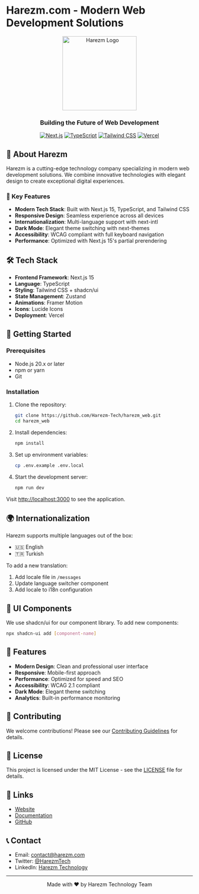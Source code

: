 # Harezm.com - Modern Web Development Solutions

<div align="center">
  <img src="public/logo.png" alt="Harezm Logo" width="200"/>
  <h3>Building the Future of Web Development</h3>
  
  [![Next.js](https://img.shields.io/badge/Next.js-15.0-black?style=flat&logo=next.js)](https://nextjs.org/)
  [![TypeScript](https://img.shields.io/badge/TypeScript-5.3-blue?style=flat&logo=typescript)](https://www.typescriptlang.org/)
  [![Tailwind CSS](https://img.shields.io/badge/Tailwind-3.3-38B2AC?style=flat&logo=tailwind-css)](https://tailwindcss.com/)
  [![Vercel](https://img.shields.io/badge/Vercel-Deployed-000000?style=flat&logo=vercel)](https://harezm.com)
</div>

## 🚀 About Harezm

Harezm is a cutting-edge technology company specializing in modern web development solutions. We combine innovative technologies with elegant design to create exceptional digital experiences.

### 🌟 Key Features

- **Modern Tech Stack**: Built with Next.js 15, TypeScript, and Tailwind CSS
- **Responsive Design**: Seamless experience across all devices
- **Internationalization**: Multi-language support with next-intl
- **Dark Mode**: Elegant theme switching with next-themes
- **Accessibility**: WCAG compliant with full keyboard navigation
- **Performance**: Optimized with Next.js 15's partial prerendering

## 🛠️ Tech Stack

- **Frontend Framework**: Next.js 15
- **Language**: TypeScript
- **Styling**: Tailwind CSS + shadcn/ui
- **State Management**: Zustand
- **Animations**: Framer Motion
- **Icons**: Lucide Icons
- **Deployment**: Vercel

## 🚀 Getting Started

### Prerequisites

- Node.js 20.x or later
- npm or yarn
- Git

### Installation

1. Clone the repository:
   ```bash
   git clone https://github.com/Harezm-Tech/harezm_web.git
   cd harezm_web
   ```

2. Install dependencies:
   ```bash
   npm install
   ```

3. Set up environment variables:
   ```bash
   cp .env.example .env.local
   ```

4. Start the development server:
   ```bash
   npm run dev
   ```

Visit [http://localhost:3000](http://localhost:3000) to see the application.

## 🌍 Internationalization

Harezm supports multiple languages out of the box:

- 🇺🇸 English
- 🇹🇷 Turkish

To add a new translation:
1. Add locale file in `/messages`
2. Update language switcher component
3. Add locale to i18n configuration

## 🎨 UI Components

We use shadcn/ui for our component library. To add new components:

```bash
npx shadcn-ui add [component-name]
```

## 📱 Features

- **Modern Design**: Clean and professional user interface
- **Responsive**: Mobile-first approach
- **Performance**: Optimized for speed and SEO
- **Accessibility**: WCAG 2.1 compliant
- **Dark Mode**: Elegant theme switching
- **Analytics**: Built-in performance monitoring

## 🤝 Contributing

We welcome contributions! Please see our [Contributing Guidelines](CONTRIBUTING.md) for details.

## 📜 License

This project is licensed under the MIT License - see the [LICENSE](LICENSE) file for details.

## 🔗 Links

- [Website](https://harezm.com)
- [Documentation](https://docs.harezm.com)
- [GitHub](https://github.com/Harezm-Tech)

## 📞 Contact

- Email: [contact@harezm.com](mailto:contact@harezm.com)
- Twitter: [@HarezmTech](https://twitter.com/HarezmTech)
- LinkedIn: [Harezm Technology](https://linkedin.com/company/harezm)

---

<div align="center">
  Made with ❤️ by Harezm Technology Team
</div>
